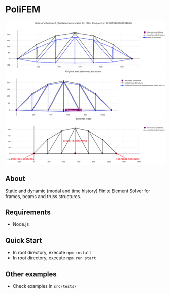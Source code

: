 # PoliFEM
<img src="modal.png" width="800">
<img src="static.png" width="800">
<img src="loads.png" width="800">

## About
Static and dynamic (modal and time history) Finite Element Solver for frames, beams and truss structures.

## Requirements
- Node.js

## Quick Start
- In root directory, execute `npm install`
- In root directory, execute `npm run start`

## Other examples
- Check examples in `src/tests/`